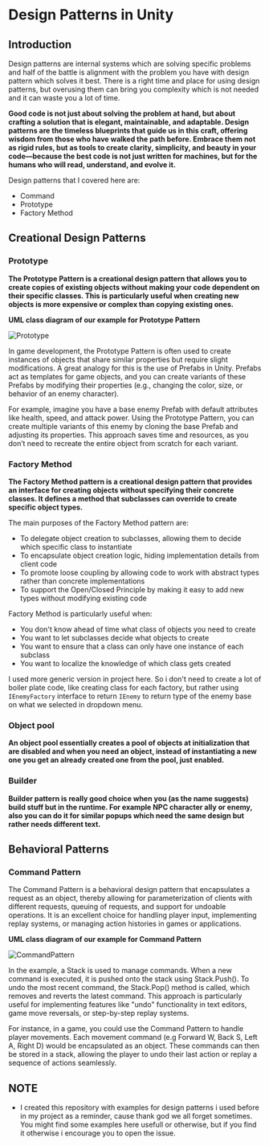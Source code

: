 # Design Patterns in Unity

## Introduction
Design patterns are internal systems which are solving specific problems and half of the battle is alignment with the problem you have with design pattern which solves it best. There is a right time and place for using design patterns, but overusing them can bring you complexity which is not needed and it can waste you a lot of time.

**Good code is not just about solving the problem at hand, but about crafting a solution that is elegant, maintainable, and adaptable. Design patterns are the timeless blueprints that guide us in this craft, offering wisdom from those who have walked the path before. Embrace them not as rigid rules, but as tools to create clarity, simplicity, and beauty in your code—because the best code is not just written for machines, but for the humans who will read, understand, and evolve it.**

Design patterns that I covered here are:
 - Command
 - Prototype
 - Factory Method

## Creational Design Patterns

### Prototype
**The Prototype Pattern is a creational design pattern that allows you to create copies of existing objects without making your code dependent on their specific classes. This is particularly useful when creating new objects is more expensive or complex than copying existing ones.**

<b>UML class diagram of our example for Prototype Pattern</b>

![Prototype](https://github.com/user-attachments/assets/1f4be421-bfe9-4c83-a527-daddfc7a39d5)

In game development, the Prototype Pattern is often used to create instances of objects that share similar properties but require slight modifications. A great analogy for this is the use of Prefabs in Unity. Prefabs act as templates for game objects, and you can create variants of these Prefabs by modifying their properties (e.g., changing the color, size, or behavior of an enemy character).

For example, imagine you have a base enemy Prefab with default attributes like health, speed, and attack power. Using the Prototype Pattern, you can create multiple variants of this enemy by cloning the base Prefab and adjusting its properties. This approach saves time and resources, as you don’t need to recreate the entire object from scratch for each variant.

### Factory Method

**The Factory Method pattern is a creational design pattern that provides an interface for creating objects without specifying their concrete classes. It defines a method that subclasses can override to create specific object types.**

The main purposes of the Factory Method pattern are:

- To delegate object creation to subclasses, allowing them to decide which specific class to instantiate
- To encapsulate object creation logic, hiding implementation details from client code
- To promote loose coupling by allowing code to work with abstract types rather than concrete implementations
- To support the Open/Closed Principle by making it easy to add new types without modifying existing code

Factory Method is particularly useful when:

- You don't know ahead of time what class of objects you need to create
- You want to let subclasses decide what objects to create
- You want to ensure that a class can only have one instance of each subclass
- You want to localize the knowledge of which class gets created

I used more generic version in project here. So i don't need to create a lot of boiler plate code, like creating class for each factory, but rather using `IEnemyFactory` interface to return `IEnemy` to return type of the enemy base on what we selected in dropdown menu.

### Object pool
**An object pool essentially creates a pool of objects at initialization that are disabled and when you need an object, instead of instantiating a new one you get an already created one from the pool, just enabled.**

### Builder
**Builder pattern is really good choice when you (as the name suggests) build stuff but in the runtime. For example NPC character ally or enemy, also you can do it for similar popups which need the same design but rather needs different text.** 

## Behavioral Patterns

### Command Pattern
The Command Pattern is a behavioral design pattern that encapsulates a request as an object, thereby allowing for parameterization of clients with different requests, queuing of requests, and support for undoable operations. It is an excellent choice for handling player input, implementing replay systems, or managing action histories in games or applications.

<b>UML class diagram of our example for Command Pattern</b>

![CommandPattern](https://github.com/user-attachments/assets/ae3beb93-05ba-448f-9de7-5af5cab87862)

In the example, a Stack is used to manage commands. When a new command is executed, it is pushed onto the stack using Stack.Push(). To undo the most recent command, the Stack.Pop() method is called, which removes and reverts the latest command. This approach is particularly useful for implementing features like "undo" functionality in text editors, game move reversals, or step-by-step replay systems.

For instance, in a game, you could use the Command Pattern to handle player movements. Each movement command (e.g Forward W, Back S, Left A, Right D) would be encapsulated as an object. These commands can then be stored in a stack, allowing the player to undo their last action or replay a sequence of actions seamlessly.


## NOTE
- I created this repository with examples for design patterns i used before in my project as a reminder, cause thank god we all forget sometimes. You might find some examples here usefull or otherwise, but if you find it otherwise i encourage you to open the issue.
